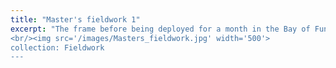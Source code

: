 ```yaml
---
title: "Master's fieldwork 1"
excerpt: "The frame before being deployed for a month in the Bay of Fundy and the team who help deploy, prepare and build it. Grand Passage, September 2018. (Left to right: Len Zedel, Greg Trowse, Mark Downey, Muriel Dunn and Richard Cheel.)
<br/><img src='/images/Masters_fieldwork.jpg' width='500'>
collection: Fieldwork
---
```



